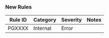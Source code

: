 ### New Rules
Rule ID | Category | Severity | Notes
--------|----------|----------|-------
PGXXXX  | Internal | Error    |
